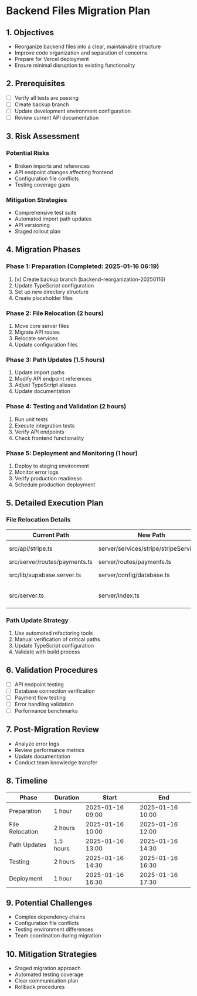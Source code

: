 # Backend Files Migration Plan

## 1. Objectives
- Reorganize backend files into a clear, maintainable structure
- Improve code organization and separation of concerns
- Prepare for Vercel deployment
- Ensure minimal disruption to existing functionality

## 2. Prerequisites
- [ ] Verify all tests are passing
- [ ] Create backup branch
- [ ] Update development environment configuration
- [ ] Review current API documentation

## 3. Risk Assessment

### Potential Risks
- Broken imports and references
- API endpoint changes affecting frontend
- Configuration file conflicts
- Testing coverage gaps

### Mitigation Strategies
- Comprehensive test suite
- Automated import path updates
- API versioning
- Staged rollout plan

## 4. Migration Phases

### Phase 1: Preparation (Completed: 2025-01-16 06:19)
1. [x] Create backup branch (backend-reorganization-20250116)
2. Update TypeScript configuration
3. Set up new directory structure
4. Create placeholder files

### Phase 2: File Relocation (2 hours)
1. Move core server files
2. Migrate API routes
3. Relocate services
4. Update configuration files

### Phase 3: Path Updates (1.5 hours)
1. Update import paths
2. Modify API endpoint references
3. Adjust TypeScript aliases
4. Update documentation

### Phase 4: Testing and Validation (2 hours)
1. Run unit tests
2. Execute integration tests
3. Verify API endpoints
4. Check frontend functionality

### Phase 5: Deployment and Monitoring (1 hour)
1. Deploy to staging environment
2. Monitor error logs
3. Verify production readiness
4. Schedule production deployment

## 5. Detailed Execution Plan

### File Relocation Details
| Current Path | New Path | Dependencies |
|--------------|----------|--------------|
| src/api/stripe.ts | server/services/stripe/stripeService.ts | Payment components |
| src/server/routes/payments.ts | server/routes/payments.ts | API controllers |
| src/lib/supabase.server.ts | server/config/database.ts | All database operations |
| src/server.ts | server/index.ts | Main application entry |

### Path Update Strategy
1. Use automated refactoring tools
2. Manual verification of critical paths
3. Update TypeScript configuration
4. Validate with build process

## 6. Validation Procedures
- [ ] API endpoint testing
- [ ] Database connection verification
- [ ] Payment flow testing
- [ ] Error handling validation
- [ ] Performance benchmarks

## 7. Post-Migration Review
- Analyze error logs
- Review performance metrics
- Update documentation
- Conduct team knowledge transfer

## 8. Timeline
| Phase | Duration | Start | End |
|-------|----------|-------|-----|
| Preparation | 1 hour | 2025-01-16 09:00 | 2025-01-16 10:00 |
| File Relocation | 2 hours | 2025-01-16 10:00 | 2025-01-16 12:00 |
| Path Updates | 1.5 hours | 2025-01-16 13:00 | 2025-01-16 14:30 |
| Testing | 2 hours | 2025-01-16 14:30 | 2025-01-16 16:30 |
| Deployment | 1 hour | 2025-01-16 16:30 | 2025-01-16 17:30 |

## 9. Potential Challenges
- Complex dependency chains
- Configuration file conflicts
- Testing environment differences
- Team coordination during migration

## 10. Mitigation Strategies
- Staged migration approach
- Automated testing coverage
- Clear communication plan
- Rollback procedures